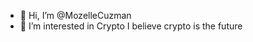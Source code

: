 - 👋 Hi, I’m @MozelleCuzman
- 👀 I’m interested in Crypto
I believe crypto is the future

<!---
MozelleCuzman/MozelleCuzman is a ✨ special ✨ repository because its `README.md` (this file) appears on your GitHub profile.
You can click the Preview link to take a look at your changes.
--->
